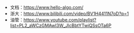 - 文档：https://www.hello-algo.com/
- 浙大：https://www.bilibili.com/video/BV1H4411N7oD?p=1
- 油管：https://www.youtube.com/playlist?list=PL2_aWCzGMAwI3W_JlcBbtYTwiQSsOTa6P

